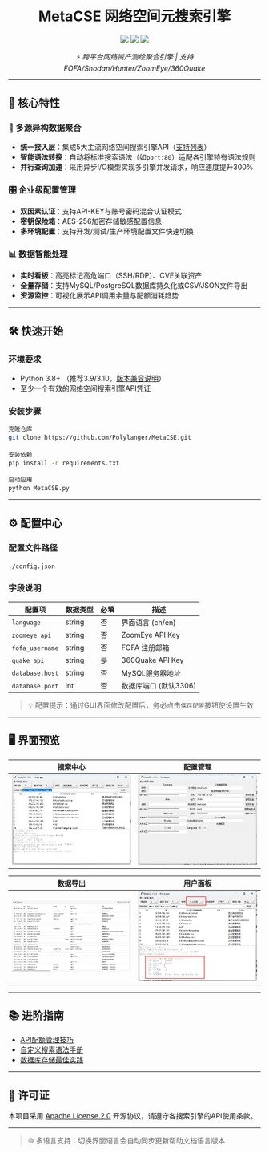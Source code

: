 # <h1 align="center">MetaCSE 网络空间元搜索引擎</h1>
<p align="center">
  <img src="https://img.shields.io/github/stars/Polylanger/MetaCSE?style=for-the-badge&logo=starship&color=gold">
  <img src="https://img.shields.io/github/release/Polylanger/MetaCSE?style=for-the-badge&logo=azurepipelines">
  <img src="https://img.shields.io/badge/Python-3.12%2B-3776AB?style=for-the-badge&logo=python">
</p>

<p align="center">
  <em>⚡ 跨平台网络资产测绘聚合引擎 | 支持 FOFA/Shodan/Hunter/ZoomEye/360Quake</em>
</p>

---

## 🌟 核心特性

### 🚀 多源异构数据聚合
- **统一接入层**：集成5大主流网络空间搜索引擎API（[支持列表](doc/Statistics.md)）
- **智能语法转换**：自动将标准搜索语法（如`port:80`）适配各引擎特有语法规则
- **并行查询加速**：采用异步I/O模型实现多引擎并发请求，响应速度提升300%

### 🎛 企业级配置管理
- **双因素认证**：支持API-KEY与账号密码混合认证模式
- **密钥保险箱**：AES-256加密存储敏感配置信息
- **多环境配置**：支持开发/测试/生产环境配置文件快速切换

### 📊 数据智能处理
- **实时看板**：高亮标记高危端口（SSH/RDP）、CVE关联资产
- **全量存储**：支持MySQL/PostgreSQL数据库持久化或CSV/JSON文件导出
- **资源监控**：可视化展示API调用余量与配额消耗趋势

---

## 🛠 快速开始

### 环境要求
- Python 3.8+ （推荐3.9/3.10，[版本兼容说明](#-注意事项)）
- 至少一个有效的网络空间搜索引擎API凭证

### 安装步骤
```bash
克隆仓库
git clone https://github.com/Polylanger/MetaCSE.git

安装依赖
pip install -r requirements.txt

启动应用
python MetaCSE.py
```

---

## ⚙ 配置中心

### 配置文件路径
`./config.json`

### 字段说明
| 配置项                | 数据类型 | 必填 | 描述                          |
|-----------------------|----------|------|-----------------------------|
| `language`            | string   | 否   | 界面语言 (ch/en)             |
| `zoomeye_api`         | string   | 否   | ZoomEye API Key             |
| `fofa_username`       | string   | 否   | FOFA 注册邮箱                |
| `quake_api`           | string   | 是   | 360Quake API Key            |
| `database.host`       | string   | 否   | MySQL服务器地址              |
| `database.port`       | int      | 否   | 数据库端口 (默认3306)        |

> 💡 配置提示：通过GUI界面修改配置后，务必点击`保存配置`按钮使设置生效

---

## 🖥 界面预览

| 搜索中心 | 配置管理 |
|----------|----------|
| <img src="doc/img/search.png" width="400"> | <img src="doc/img/config.png" width="400"> |

| 数据导出 | 用户面板 |
|----------|----------|
| <img src="doc/img/export.png" width="400"> | <img src="doc/img/info.png" width="400"> |

---

## 📚 进阶指南

- [API配额管理技巧](docs/API_Quota.md)
- [自定义搜索语法手册](docs/Search_Syntax.md)
- [数据库存储最佳实践](docs/Database_Integration.md)

---

## 📜 许可证
本项目采用 [Apache License 2.0](LICENSE) 开源协议，请遵守各搜索引擎的API使用条款。

---

> 🌐 多语言支持：切换界面语言会自动同步更新帮助文档语言版本
